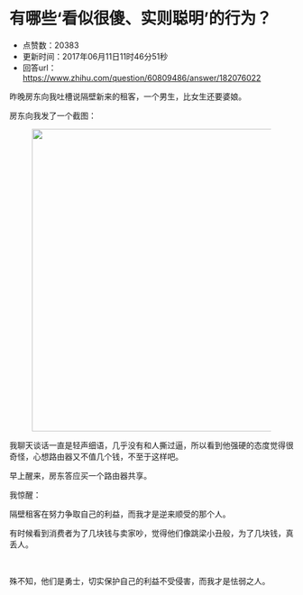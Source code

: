 # 有哪些‘看似很傻、实则聪明’的行为？
- 点赞数：20383
- 更新时间：2017年06月11日11时46分51秒
- 回答url：https://www.zhihu.com/question/60809486/answer/182076022
<body>
 <p data-pid="-jJ8wOXV">昨晚房东向我吐槽说隔壁新来的租客，一个男生，比女生还要婆娘。</p>
 <p data-pid="z1tcEhVu">房东向我发了一个截图：</p>
 <figure>
  <img src="https://picx.zhimg.com/50/v2-bf06e73908af676e6c42cc309ba6e573_720w.jpg?source=1940ef5c" data-rawwidth="537" data-rawheight="1087" data-original-token="v2-bf06e73908af676e6c42cc309ba6e573" class="origin_image zh-lightbox-thumb" width="537" data-original="https://pica.zhimg.com/v2-bf06e73908af676e6c42cc309ba6e573_r.jpg?source=1940ef5c">
 </figure>
 <p data-pid="Kg31n3Df">我聊天谈话一直是轻声细语，几乎没有和人撕过逼，所以看到他强硬的态度觉得很奇怪，心想路由器又不值几个钱，不至于这样吧。</p>
 <p data-pid="R_pUh3DZ">早上醒来，房东答应买一个路由器共享。</p>
 <p data-pid="FTREYOZ9">我惊醒：</p>
 <p data-pid="OL8VaFrS">隔壁租客在努力争取自己的利益，而我才是逆来顺受的那个人。</p>
 <p data-pid="582WBJcE">有时候看到消费者为了几块钱与卖家吵，觉得他们像跳梁小丑般，为了几块钱，真丢人。</p>
 <br>
 <p data-pid="XNBCPNRW">殊不知，他们是勇士，切实保护自己的利益不受侵害，而我才是怯弱之人。</p>
</body>